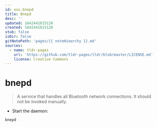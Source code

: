 ```yaml
---
id: osx.bnepd
title: Bnepd
desc: ''
updated: 1642441815120
created: 1642441815120
stub: false
isDir: false
gitNotePath: 'pages/{{ noteHiearchy }}.md'
sources:
  - name: tldr-pages
    url: 'https://github.com/tldr-pages/tldr/blob/master/LICENSE.md'
    license: Creative Commons
---
```

# bnepd

> A service that handles all Bluetooth network connections.
> It should not be invoked manually.

- Start the daemon:

`bnepd`

